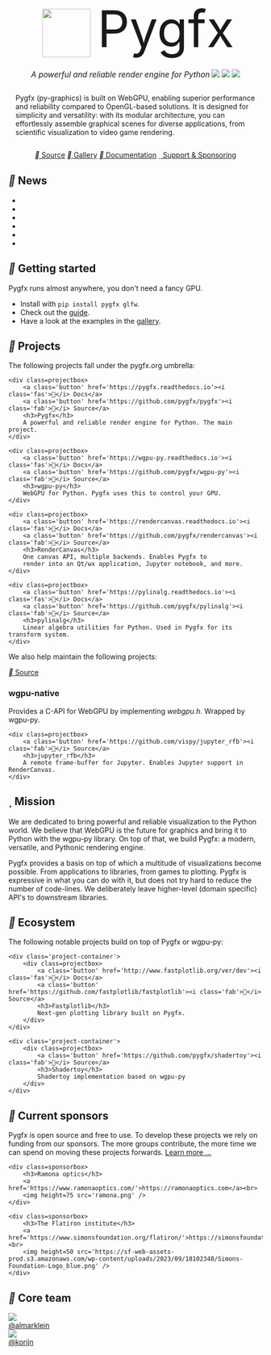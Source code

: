 
<center>
<img src='pygfx1024.png' width='96px' height='96px' />
<span style='font-size:100px; position: relative; top: -20px; left: 10px;'>Pygfx</span><br>
<i style='font-size:110%;'>A powerful and reliable render engine for Python</i>


<img src='https://img.shields.io/badge/uses-webgpu-blue?style=flat'/>
<img src='https://img.shields.io/github/v/release/pygfx/pygfx?style=flat&label=version'/>
<img src='https://img.shields.io/github/stars/pygfx/pygfx?style=flat'/>

<p style='text-align:left; max-width:600px; margin: 2em 1em;'>
Pygfx (py-graphics) is built on WebGPU, enabling superior performance and reliability compared to OpenGL-based solutions. It is designed for simplicity and versatility: with its modular architecture, you can effortlessly assemble graphical scenes for diverse applications, from scientific visualization to video game rendering.
</p>


<a class='button' href='https://github.com/pygfx/pygfx'><i class='fab'></i> Source</a>
<a class='button' href='https://pygfx.readthedocs.io/stable/_gallery/index.html'><i class='fas'></i> Gallery</a>
<a class='button' href='https://pygfx.readthedocs.io'><i class='fas'></i> Documentation</a>
<a class='button yellow' href='sponsor.html'><i class='fas'></i> Support & Sponsoring</a>
</center>


## <i class='fas'></i> News

<div id='news-div'>
<ul>
    <li></li>
    <li></li>
    <li></li>
    <li></li>
    <li></li>
    <li></li>
</ul>
</div>

<script>

var recent_blog_posts = [];

var news_items = [];


async function get_release_info(repo) {
    let url = "https://api.github.com/repos/" + repo + "/releases?per_page=1";
    try {
        let response = await fetch(url);
        if (!response.ok) {
            throw new Error(`Response status: ${response.status}`);
        }
        let json = await response.json();
        let releases = [];
        for (let i=0; i<json.length; i++) {
            let date = new Date(json[i].published_at);
            info = {
                name: repo.split("/").slice(-1),
                tag: json[i].tag_name,
                url: json[i].html_url,
                date: date,
            };
            releases.push(info);
        }
        return releases;
    } catch (error) {
        console.warn("Could not fetch release info for "+ repo + ": " + error.message);
    }
}


function show_news() {
    let news_div = document.getElementById("news-div");
    news_div.innerHTML = "";
    let ul = document.createElement("ul");
    news_div.appendChild(ul);
    for (let news_item of news_items) {
        // let d = news_item.date.toUTCString().split(" ").slice(0, 4).join(" ");
        let d = news_item.date.toISOString().split("T")[0].split("-").reverse().join("-")
        let li = document.createElement("li");
        if (news_item.tag) {
            li.innerHTML = "<code>" + d + "</code> Release " + news_item.name + " <a href='" + news_item.url + "'>" + news_item.tag + "</a>"
        } else {
             li.innerHTML = "<code>" + d + "</code> Blog post <a href='" + news_item.url + "'>" + news_item.title + "</a>"
        }
        ul.appendChild(li);
    }
    for (let i=news_items.length; i<6; i++) {
        let li = document.createElement("li");
        li.innerHTML = "..."
        ul.appendChild(li);
    }
}


async function create_news() {
    let repos = ["pygfx/pygfx", "pygfx/wgpu-py", "pygfx/rendercanvas", "pygfx/pylinalg"];
    let pending_news_items = [];
    for (let repo of repos) {
        let repo_releases = await get_release_info(repo);
        pending_news_items.push(...repo_releases);
    }
    for (let post of recent_blog_posts) {
        post.date = new Date(post.date);
        pending_news_items.push(post)
    }

    pending_news_items.sort((a, b) => (a.date < b.date));

    const sleep = (ms) => new Promise((resolve) => setTimeout(resolve, ms));

    for (let news_item of pending_news_items) {
        news_items.push(news_item);
        show_news()
        await sleep(200);
    }
}

create_news();
</script>


## <i class='fas'></i> Getting started

Pygfx runs almost anywhere, you don't need a fancy GPU.

* Install with ``pip install pygfx glfw``.
* Check out the [guide](https://docs.pygfx.org/stable/guide.html).
* Have a look at the examples in the [gallery](https://pygfx.readthedocs.io/stable/_gallery/index.html).


## <i class='fas'></i> Projects

The following projects fall under the pygfx.org umbrella:

<div class='project-container'>

    <div class=projectbox>
        <a class='button' href='https://pygfx.readthedocs.io'><i class='fas'></i> Docs</a>
        <a class='button' href='https://github.com/pygfx/pygfx'><i class='fab'></i> Source</a>
        <h3>Pygfx</h3>
        A powerful and reliable render engine for Python. The main project.
    </div>

    <div class=projectbox>
        <a class='button' href='https://wgpu-py.readthedocs.io'><i class='fas'></i> Docs</a>
        <a class='button' href='https://github.com/pygfx/wgpu-py'><i class='fab'></i> Source</a>
        <h3>wgpu-py</h3>
        WebGPU for Python. Pygfx uses this to control your GPU.
    </div>

    <div class=projectbox>
        <a class='button' href='https://rendercanvas.readthedocs.io'><i class='fas'></i> Docs</a>
        <a class='button' href='https://github.com/pygfx/rendercanvas'><i class='fab'></i> Source</a>
        <h3>RenderCanvas</h3>
        One canvas API, multiple backends. Enables Pygfx to
        render into an Qt/wx application, Jupyter notebook, and more.
    </div>

    <div class=projectbox>
        <a class='button' href='https://pylinalg.readthedocs.io'><i class='fas'></i> Docs</a>
        <a class='button' href='https://github.com/pygfx/pylinalg'><i class='fab'></i> Source</a>
        <h3>pylinalg</h3>
        Linear algebra utilities for Python. Used in Pygfx for its transform system.
    </div>
</div>

We also help maintain the following projects:

<div class='project-container'>
    <div class=projectbox>
        <a class='button' href='https://github.com/gfx-rs/wgpu-native'><i class='fab'></i> Source</a>
        <h3>wgpu-native</h3>
        Provides a C-API for WebGPU by implementing <i>webgpu.h</i>. Wrapped by wgpu-py.
    </div>

    <div class=projectbox>
        <a class='button' href='https://github.com/vispy/jupyter_rfb'><i class='fab'></i> Source</a>
        <h3>jupyter_rfb</h3>
        A remote frame-buffer for Jupyter. Enables Jupyter support in RenderCanvas.
    </div>
</div>


## <i class='fas'></i> Mission

We are dedicated to bring powerful and reliable visualization to the Python world.
We believe that WebGPU is the future for graphics and bring it to Python with the wgpu-py library. On top of that, we build Pygfx: a modern, versatile, and Pythonic rendering engine.

Pygfx provides a basis on top of which a multitude of visualizations become possible. From applications to libraries, from games to plotting.
Pygfx is expressive in what you can do with it, but does not try hard to reduce the number of code-lines. We deliberately leave higher-level (domain specific) API's to downstream libraries.


## <i class='fas'></i> Ecosystem

The following notable projects build on top of Pygfx or wgpu-py:

<div class='project-container'>

    <div class='project-container'>
        <div class=projectbox>
            <a class='button' href='http://www.fastplotlib.org/ver/dev'><i class='fas'></i> Docs</a>
            <a class='button' href='https://github.com/fastplotlib/fastplotlib'><i class='fab'></i> Source</a>
            <h3>Fastplotlib</h3>
            Next-gen plotting library built on Pygfx.
        </div>
    </div>

    <div class='project-container'>
        <div class=projectbox>
            <a class='button' href='https://github.com/pygfx/shadertoy'><i class='fab'></i> Source</a>
            <h3>Shadertoy</h3>
            Shadertoy implementation based on wgpu-py
        </div>
    </div>

</div>


<a name='sponsors' />

## <i class='fas'></i> Current sponsors

Pygfx is open source and free to use. To develop these projects we rely on funding from our sponsors. The more groups contribute, the more time we can spend on moving these projects forwards. [Learn more ...](sponsor.html)


<div class='project-container'>

    <div class=sponsorbox>
        <h3>Ramona optics</h3>
        <a href='https://www.ramonaoptics.com/'>https://ramonaoptics.com</a><br>
        <img height=75 src='ramona.png' />
    </div>

    <div class=sponsorbox>
        <h3>The Flatiron institute</h3>
        <a href='https://www.simonsfoundation.org/flatiron/'>https://simonsfoundation.org/flatiron/</a><br>
        <img height=50 src='https://sf-web-assets-prod.s3.amazonaws.com/wp-content/uploads/2023/09/18102348/Simons-Foundation-Logo_blue.png' />
    </div>
</div>


## <i class='fas'></i> Core team

<div class=profilebox>
    <img class='profile' src='https://github.com/almarklein.png' /><br>
    <a href='https://github.com/almarklein'>@almarklein</a>
</div>

<div class=profilebox>
    <img class='profile' src='https://github.com/korijn.png' /><br>
    <a href='https://github.com/korijn'>@korijn</a>
</div>

